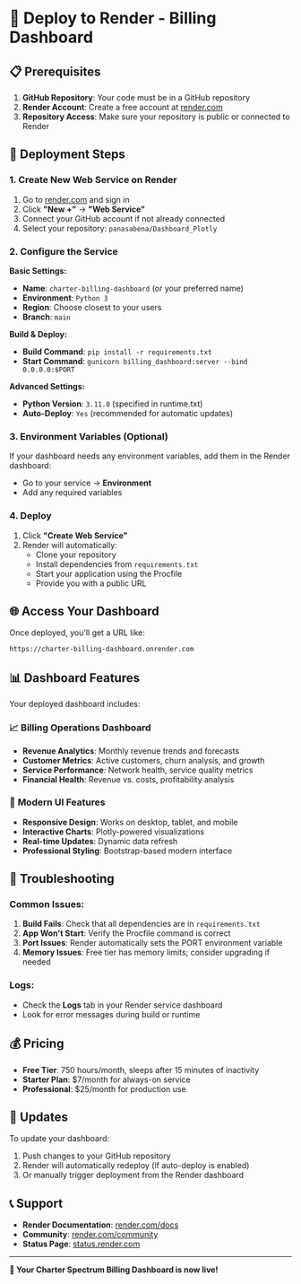 # 🚀 Deploy to Render - Billing Dashboard

## 📋 Prerequisites

1. **GitHub Repository**: Your code must be in a GitHub repository
2. **Render Account**: Create a free account at [render.com](https://render.com)
3. **Repository Access**: Make sure your repository is public or connected to Render

## 🔧 Deployment Steps

### 1. Create New Web Service on Render

1. Go to [render.com](https://render.com) and sign in
2. Click **"New +"** → **"Web Service"**
3. Connect your GitHub account if not already connected
4. Select your repository: `panasabena/Dashboard_Plotly`

### 2. Configure the Service

**Basic Settings:**
- **Name**: `charter-billing-dashboard` (or your preferred name)
- **Environment**: `Python 3`
- **Region**: Choose closest to your users
- **Branch**: `main`

**Build & Deploy:**
- **Build Command**: `pip install -r requirements.txt`
- **Start Command**: `gunicorn billing_dashboard:server --bind 0.0.0.0:$PORT`

**Advanced Settings:**
- **Python Version**: `3.11.0` (specified in runtime.txt)
- **Auto-Deploy**: `Yes` (recommended for automatic updates)

### 3. Environment Variables (Optional)

If your dashboard needs any environment variables, add them in the Render dashboard:
- Go to your service → **Environment**
- Add any required variables

### 4. Deploy

1. Click **"Create Web Service"**
2. Render will automatically:
   - Clone your repository
   - Install dependencies from `requirements.txt`
   - Start your application using the Procfile
   - Provide you with a public URL

## 🌐 Access Your Dashboard

Once deployed, you'll get a URL like:
```
https://charter-billing-dashboard.onrender.com
```

## 📊 Dashboard Features

Your deployed dashboard includes:

### 📈 **Billing Operations Dashboard**
- **Revenue Analytics**: Monthly revenue trends and forecasts
- **Customer Metrics**: Active customers, churn analysis, and growth
- **Service Performance**: Network health, service quality metrics
- **Financial Health**: Revenue vs. costs, profitability analysis

### 🎨 **Modern UI Features**
- **Responsive Design**: Works on desktop, tablet, and mobile
- **Interactive Charts**: Plotly-powered visualizations
- **Real-time Updates**: Dynamic data refresh
- **Professional Styling**: Bootstrap-based modern interface

## 🔧 Troubleshooting

### Common Issues:

1. **Build Fails**: Check that all dependencies are in `requirements.txt`
2. **App Won't Start**: Verify the Procfile command is correct
3. **Port Issues**: Render automatically sets the PORT environment variable
4. **Memory Issues**: Free tier has memory limits; consider upgrading if needed

### Logs:
- Check the **Logs** tab in your Render service dashboard
- Look for error messages during build or runtime

## 💰 Pricing

- **Free Tier**: 750 hours/month, sleeps after 15 minutes of inactivity
- **Starter Plan**: $7/month for always-on service
- **Professional**: $25/month for production use

## 🔄 Updates

To update your dashboard:
1. Push changes to your GitHub repository
2. Render will automatically redeploy (if auto-deploy is enabled)
3. Or manually trigger deployment from the Render dashboard

## 📞 Support

- **Render Documentation**: [render.com/docs](https://render.com/docs)
- **Community**: [render.com/community](https://render.com/community)
- **Status Page**: [status.render.com](https://status.render.com)

---

**🎉 Your Charter Spectrum Billing Dashboard is now live!**
